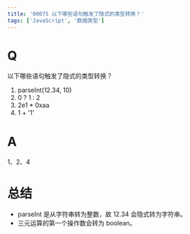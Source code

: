 ```yaml
---
title: '00075 以下哪些语句触发了隐式的类型转换？'
tags: ['JavaScript', '数据类型']
---
```


# Q

以下哪些语句触发了隐式的类型转换？

1. parseInt(12.34, 10)
2. 0 ? 1 : 2
3. 2e1 * 0xaa
4. 1 + '1'

# A

1、2、4

# 总结

- parseInt 是从字符串转为整数，故 12.34 会隐式转为字符串。
- 三元运算的第一个操作数会转为 boolean。